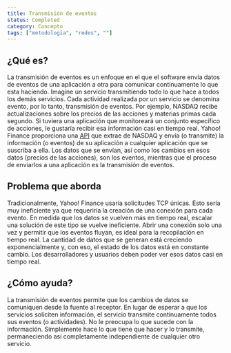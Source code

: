 ```yaml
---
title: Transmisión de eventos
status: Completed
category: Concepto
tags: ["metodología", "redes", ""]
---
```


## ¿Qué es?

La transmisión de eventos es un enfoque en el que el software envía datos de eventos de una aplicación a otra para comunicar continuamente lo que esta haciendo.
Imagine un servicio transmitiendo todo lo que hace a todos los demás servicios.
Cada actividad realizada por un servicio se denomina evento, por lo tanto, transmisión de eventos.
Por ejemplo, NASDAQ recibe actualizaciones sobre los precios de las acciones y materias primas cada segundo.
Si tuviera una aplicación que monitoreará un conjunto específico de acciones, le gustaría recibir esa información casi en tiempo real.
Yahoo! Finance proporciona una [API](/es/application-programming-interface/) que extrae de NASDAQ y envía (o transmite) la información (o eventos) de su aplicación a cualquier aplicación que se suscriba a ella.
Los datos que se envían, así como los cambios en esos datos (precios de las acciones), son los eventos, mientras que el proceso de enviarlos a una aplicación es la transmisión de eventos.

## Problema que aborda

Tradicionalmente, Yahoo! Finance usaría solicitudes TCP únicas.
Esto sería muy ineficiente ya que requeriría la creación de una conexión para cada evento.
En medida que los datos se vuelven más en tiempo real, escalar una solución de este tipo se vuelve ineficiente.
Abrir una conexión solo una vez y permitir que los eventos fluyan, es ideal para la recopilación en tiempo real.
La cantidad de datos que se generan está creciendo exponencialmente y, con eso, el estado de los datos está en constante cambio. Los desarrolladores y usuarios deben poder ver esos datos casi en tiempo real.

## ¿Cómo ayuda?

La transmisión de eventos permite que los cambios de datos se comuniquen desde la fuente al receptor.
En lugar de esperar a que los servicios soliciten información, el servicio transmite continuamente todos sus eventos (o actividades).
No le preocupa lo que sucede con la información.
Simplemente hace lo que tiene que hacer y lo transmite, permaneciendo así completamente independiente de cualquier otro servicio.
